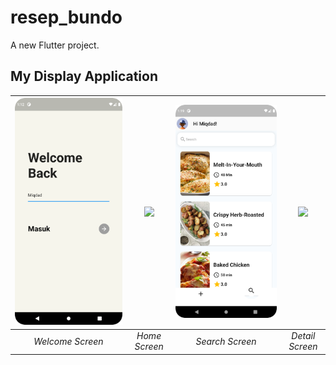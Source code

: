 # resep_bundo

A new Flutter project.

## My Display Application
| <img src="image/welcome_screen.png"/> | <img src="image/home_screen.png"/> | <img src="image/search_screen.png"/> | <img src="image/detail_screen.png"/> |
| :--: | :--: | :--: | :--:|
| *Welcome Screen* | *Home Screen* | *Search Screen* | *Detail Screen* |
